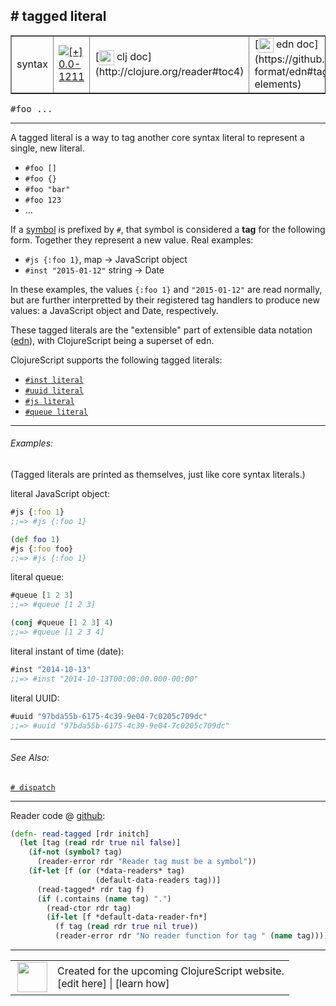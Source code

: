 ## # tagged literal



 <table border="1">
<tr>
<td>syntax</td>
<td><a href="https://github.com/cljsinfo/cljs-api-docs/tree/0.0-1211"><img valign="middle" alt="[+] 0.0-1211" title="Added in 0.0-1211" src="https://img.shields.io/badge/+-0.0--1211-lightgrey.svg"></a> </td>
<td>
[<img height="24px" valign="middle" src="http://i.imgur.com/1GjPKvB.png"> clj doc](http://clojure.org/reader#toc4)
</td>
<td>
[<img height="24px" valign="middle" src="http://i.imgur.com/I8uNXHv.png"> edn doc](https://github.com/edn-format/edn#tagged-elements)
</td>
</tr>
</table>

<samp>#foo ...</samp><br>

---


A tagged literal is a way to tag another core syntax literal to represent a
single, new literal.

- `#foo []`
- `#foo {}`
- `#foo "bar"`
- `#foo 123`
- ...

If a [symbol](syntax_symbol.md) is prefixed by `#`, that symbol is considered a
__tag__ for the following form.  Together they represent a new value.  Real
examples:

- `#js {:foo 1}`, map -> JavaScript object
- `#inst "2015-01-12"` string -> Date

In these examples, the values `{:foo 1}` and `"2015-01-12"` are read normally,
but are further interpretted by their registered tag handlers to produce new
values: a JavaScript object and Date, respectively.

These tagged literals are the "extensible" part of extensible data notation
([edn]), with ClojureScript being a superset of edn.

[edn]:https://github.com/edn-format/edn#tagged-elements

ClojureScript supports the following tagged literals:

- [`#inst literal`](syntax_inst-literal.md)
- [`#uuid literal`](syntax_uuid-literal.md)
- [`#js literal`](syntax_js-literal.md)
- [`#queue literal`](syntax_queue-literal.md)

---

###### Examples:

(Tagged literals are printed as themselves, just like core syntax literals.)

literal JavaScript object:

```clj
#js {:foo 1}
;;=> #js {:foo 1}

(def foo 1)
#js {:foo foo}
;;=> #js {:foo 1}
```

literal queue:

```clj
#queue [1 2 3]
;;=> #queue [1 2 3]

(conj #queue [1 2 3] 4)
;;=> #queue [1 2 3 4]
```

literal instant of time (date):

```clj
#inst "2014-10-13"
;;=> #inst "2014-10-13T00:00:00.000-00:00"
```

literal UUID:

```clj
#uuid "97bda55b-6175-4c39-9e04-7c0205c709dc"
;;=> #uuid "97bda55b-6175-4c39-9e04-7c0205c709dc"
```

---

###### See Also:

[`# dispatch`](syntax_dispatch.md)<br>

---





Reader code @ [github](https://github.com/clojure/tools.reader/blob/tools.reader-0.8.16/src/main/clojure/clojure/tools/reader.clj#L659-L670):

```clj
(defn- read-tagged [rdr initch]
  (let [tag (read rdr true nil false)]
    (if-not (symbol? tag)
      (reader-error rdr "Reader tag must be a symbol"))
    (if-let [f (or (*data-readers* tag)
                   (default-data-readers tag))]
      (read-tagged* rdr tag f)
      (if (.contains (name tag) ".")
        (read-ctor rdr tag)
        (if-let [f *default-data-reader-fn*]
          (f tag (read rdr true nil true))
          (reader-error rdr "No reader function for tag " (name tag)))))))
```

<!--
Repo - tag - source tree - lines:

 <pre>
tools.reader @ tools.reader-0.8.16
└── src
    └── main
        └── clojure
            └── clojure
                └── tools
                    └── <ins>[reader.clj:659-670](https://github.com/clojure/tools.reader/blob/tools.reader-0.8.16/src/main/clojure/clojure/tools/reader.clj#L659-L670)</ins>
</pre>
-->

---



 <table>
<tr><td>
<img valign="middle" align="right" width="48px" src="http://i.imgur.com/Hi20huC.png">
</td><td>
Created for the upcoming ClojureScript website.<br>
[edit here] | [learn how]
</td></tr></table>

[edit here]:https://github.com/cljsinfo/cljs-api-docs/blob/master/cljsdoc/syntax_tagged-literal.cljsdoc
[learn how]:https://github.com/cljsinfo/cljs-api-docs/wiki/cljsdoc-files

<!--

This information was too distracting to show to readers, but I'll leave it
commented here since it is helpful to:

- pretty-print the data used to generate this document
- and show how to retrieve that data



The API data for this symbol:

```clj
{:description "A tagged literal is a way to tag another core syntax literal to represent a\nsingle, new literal.\n\n- `#foo []`\n- `#foo {}`\n- `#foo \"bar\"`\n- `#foo 123`\n- ...\n\nIf a [symbol](syntax/symbol) is prefixed by `#`, that symbol is considered a\n__tag__ for the following form.  Together they represent a new value.  Real\nexamples:\n\n- `#js {:foo 1}`, map -> JavaScript object\n- `#inst \"2015-01-12\"` string -> Date\n\nIn these examples, the values `{:foo 1}` and `\"2015-01-12\"` are read normally,\nbut are further interpretted by their registered tag handlers to produce new\nvalues: a JavaScript object and Date, respectively.\n\nThese tagged literals are the \"extensible\" part of extensible data notation\n([edn]), with ClojureScript being a superset of edn.\n\n[edn]:https://github.com/edn-format/edn#tagged-elements\n\nClojureScript supports the following tagged literals:\n\n- [syntax/inst-literal]\n- [syntax/uuid-literal]\n- [syntax/js-literal]\n- [syntax/queue-literal]",
 :ns "syntax",
 :name "tagged-literal",
 :history [["+" "0.0-1211"]],
 :type "syntax",
 :related ["syntax/dispatch"],
 :full-name-encode "syntax_tagged-literal",
 :extra-sources [{:code "(defn- read-tagged [rdr initch]\n  (let [tag (read rdr true nil false)]\n    (if-not (symbol? tag)\n      (reader-error rdr \"Reader tag must be a symbol\"))\n    (if-let [f (or (*data-readers* tag)\n                   (default-data-readers tag))]\n      (read-tagged* rdr tag f)\n      (if (.contains (name tag) \".\")\n        (read-ctor rdr tag)\n        (if-let [f *default-data-reader-fn*]\n          (f tag (read rdr true nil true))\n          (reader-error rdr \"No reader function for tag \" (name tag)))))))",
                  :title "Reader code",
                  :repo "tools.reader",
                  :tag "tools.reader-0.8.16",
                  :filename "src/main/clojure/clojure/tools/reader.clj",
                  :lines [659 670]}],
 :usage ["#foo ..."],
 :examples [{:id "e84f6a",
             :content "(Tagged literals are printed as themselves, just like core syntax literals.)\n\nliteral JavaScript object:\n\n```clj\n#js {:foo 1}\n;;=> #js {:foo 1}\n\n(def foo 1)\n#js {:foo foo}\n;;=> #js {:foo 1}\n```\n\nliteral queue:\n\n```clj\n#queue [1 2 3]\n;;=> #queue [1 2 3]\n\n(conj #queue [1 2 3] 4)\n;;=> #queue [1 2 3 4]\n```\n\nliteral instant of time (date):\n\n```clj\n#inst \"2014-10-13\"\n;;=> #inst \"2014-10-13T00:00:00.000-00:00\"\n```\n\nliteral UUID:\n\n```clj\n#uuid \"97bda55b-6175-4c39-9e04-7c0205c709dc\"\n;;=> #uuid \"97bda55b-6175-4c39-9e04-7c0205c709dc\"\n```"}],
 :edn-doc "https://github.com/edn-format/edn#tagged-elements",
 :full-name "syntax/tagged-literal",
 :display "# tagged literal",
 :clj-doc "http://clojure.org/reader#toc4"}

```

Retrieve the API data for this symbol:

```clj
;; from Clojure REPL
(require '[clojure.edn :as edn])
(-> (slurp "https://raw.githubusercontent.com/cljsinfo/cljs-api-docs/catalog/cljs-api.edn")
    (edn/read-string)
    (get-in [:symbols "syntax/tagged-literal"]))
```

-->
